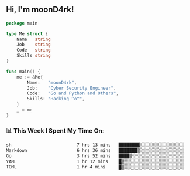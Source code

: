 <h2> Hi, I'm moonD4rk!</h2>

```go
package main

type Me struct {
	Name   string
	Job    string
	Code   string
	Skills string
}

func main() {
	me := &Me{
		Name:   "moonD4rk",
		Job:    "Cyber Security Engineer",
		Code:   "Go and Python and Others",
		Skills: "Hacking ^o^",
	}
	_ = me
}
```

<h3>📊 This Week I Spent My Time On:</h3>
<!-- <img align='right' src="https://github-readme-stats.vercel.app/api?username=moond4rk&show_icons=true&theme=radical", width="300" height="150"> -->

<!--START_SECTION:waka-->

```txt
sh                         7 hrs 13 mins   ████████░░░░░░░░░░░░░░░░░   32.13 %
Markdown                   6 hrs 36 mins   ███████▒░░░░░░░░░░░░░░░░░   29.40 %
Go                         3 hrs 52 mins   ████▒░░░░░░░░░░░░░░░░░░░░   17.23 %
YAML                       1 hr 12 mins    █▒░░░░░░░░░░░░░░░░░░░░░░░   05.37 %
TOML                       1 hr 4 mins     █▒░░░░░░░░░░░░░░░░░░░░░░░   04.76 %
```

<!--END_SECTION:waka-->

